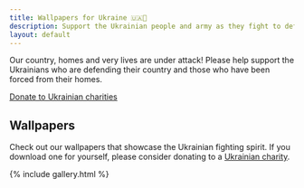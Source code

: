 ```yaml
---
title: Wallpapers for Ukraine 🇺🇦🌻
description: Support the Ukrainian people and army as they fight to defend their country
layout: default
---
```


Our country, homes and very lives are under attack! Please help support the Ukrainians who are defending their country and those who have been forced from their homes. 

[Donate to Ukrainian charities](/donate)

## Wallpapers

Check out our wallpapers that showcase the Ukrainian fighting spirit. If you download one for yourself, please consider donating to a [Ukrainian charity](/donate).


{% include gallery.html %}
